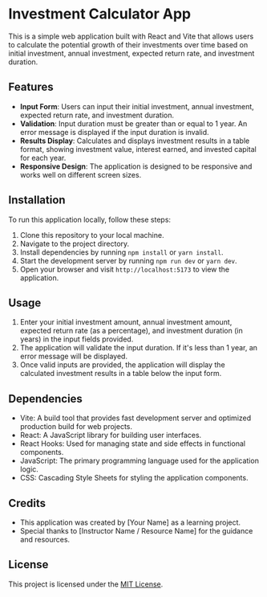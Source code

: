# Investment Calculator App

This is a simple web application built with React and Vite that allows users to calculate the potential growth of their investments over time based on initial investment, annual investment, expected return rate, and investment duration.

## Features

- **Input Form**: Users can input their initial investment, annual investment, expected return rate, and investment duration.
- **Validation**: Input duration must be greater than or equal to 1 year. An error message is displayed if the input duration is invalid.
- **Results Display**: Calculates and displays investment results in a table format, showing investment value, interest earned, and invested capital for each year.
- **Responsive Design**: The application is designed to be responsive and works well on different screen sizes.

## Installation

To run this application locally, follow these steps:

1. Clone this repository to your local machine.
2. Navigate to the project directory.
3. Install dependencies by running `npm install` or `yarn install`.
4. Start the development server by running `npm run dev` or `yarn dev`.
5. Open your browser and visit `http://localhost:5173` to view the application.

## Usage

1. Enter your initial investment amount, annual investment amount, expected return rate (as a percentage), and investment duration (in years) in the input fields provided.
2. The application will validate the input duration. If it's less than 1 year, an error message will be displayed.
3. Once valid inputs are provided, the application will display the calculated investment results in a table below the input form.

## Dependencies

- Vite: A build tool that provides fast development server and optimized production build for web projects.
- React: A JavaScript library for building user interfaces.
- React Hooks: Used for managing state and side effects in functional components.
- JavaScript: The primary programming language used for the application logic.
- CSS: Cascading Style Sheets for styling the application components.

## Credits

- This application was created by [Your Name] as a learning project.
- Special thanks to [Instructor Name / Resource Name] for the guidance and resources.

## License

This project is licensed under the [MIT License](LICENSE).
